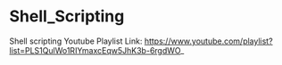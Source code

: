 # Shell_Scripting
Shell scripting
Youtube Playlist Link: https://www.youtube.com/playlist?list=PLS1QulWo1RIYmaxcEqw5JhK3b-6rgdWO_

